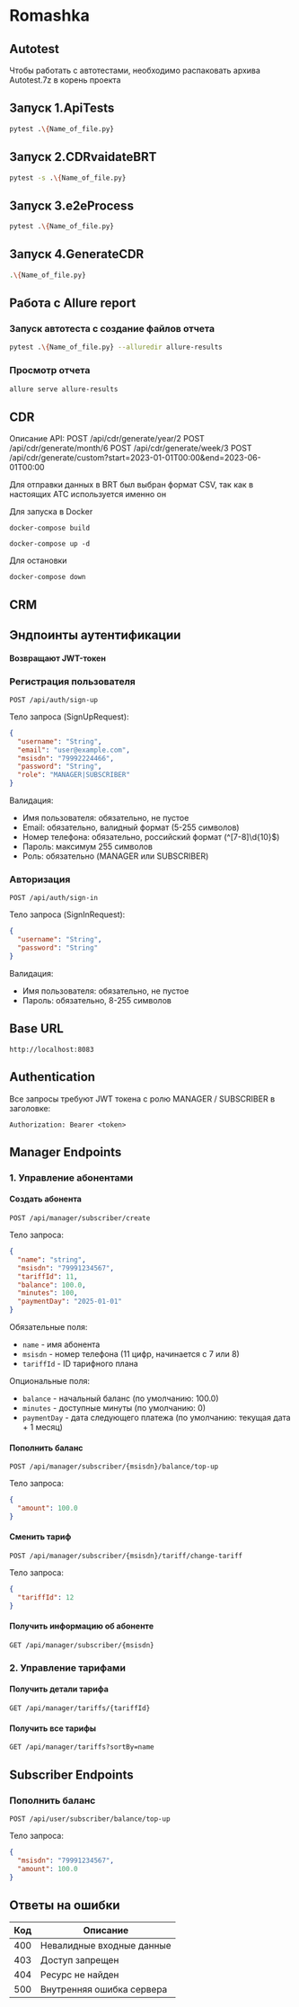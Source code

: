 # Romashka
## Autotest
Чтобы работать с автотестами, необходимо распаковать архива Autotest.7z в корень проекта
## Запуск 1.ApiTests
```bash
pytest .\{Name_of_file.py}
```
## Запуск 2.CDRvaidateBRT
```bash
pytest -s .\{Name_of_file.py}
```
## Запуск 3.e2eProcess
```bash
pytest .\{Name_of_file.py}
```
## Запуск 4.GenerateCDR
```bash
.\{Name_of_file.py}
```
## Работа с Allure report
### Запуск автотеста с создание файлов отчета 
```bash
pytest .\{Name_of_file.py} --alluredir allure-results
```
### Просмотр отчета
```bash
allure serve allure-results
```
## CDR

Описание API:
POST /api/cdr/generate/year/2
POST /api/cdr/generate/month/6
POST /api/cdr/generate/week/3
POST /api/cdr/generate/custom?start=2023-01-01T00:00&end=2023-06-01T00:00

Для отправки данных в BRT был выбран формат CSV, так как в настоящих ATC используется именно он

Для запуска в Docker

```
docker-compose build
```

```
docker-compose up -d
```

Для остановки

```
docker-compose down
```

## CRM

## Эндпоинты аутентификации

#### Возвращают JWT-токен

### Регистрация пользователя
```
POST /api/auth/sign-up
```
Тело запроса (SignUpRequest):
```json
{
  "username": "String",
  "email": "user@example.com",
  "msisdn": "79992224466",
  "password": "String",
  "role": "MANAGER|SUBSCRIBER"
}
```
Валидация:
- Имя пользователя: обязательно, не пустое
- Email: обязательно, валидный формат (5-255 символов)
- Номер телефона: обязательно, российский формат (^[7-8]\d{10}$)
- Пароль: максимум 255 символов
- Роль: обязательно (MANAGER или SUBSCRIBER)

### Авторизация
```
POST /api/auth/sign-in
```
Тело запроса (SignInRequest):
```json
{
  "username": "String",
  "password": "String"
}
```
Валидация:
- Имя пользователя: обязательно, не пустое
- Пароль: обязательно, 8-255 символов

## Base URL
```http://localhost:8083```

## Authentication
Все запросы требуют JWT токена с ролю MANAGER / SUBSCRIBER в заголовке:
```
Authorization: Bearer <token>
```

## Manager Endpoints

### 1. Управление абонентами

#### Создать абонента
```
POST /api/manager/subscriber/create
```
Тело запроса:
```json
{
  "name": "string",
  "msisdn": "79991234567",
  "tariffId": 11,
  "balance": 100.0,
  "minutes": 100,
  "paymentDay": "2025-01-01"
}
```
Обязательные поля:
- `name` - имя абонента
- `msisdn` - номер телефона (11 цифр, начинается с 7 или 8)
- `tariffId` - ID тарифного плана

Опциональные поля:
- `balance` - начальный баланс (по умолчанию: 100.0)
- `minutes` - доступные минуты (по умолчанию: 0)
- `paymentDay` - дата следующего платежа (по умолчанию: текущая дата + 1 месяц)

#### Пополнить баланс
```
POST /api/manager/subscriber/{msisdn}/balance/top-up
```
Тело запроса:
```json
{
  "amount": 100.0
}
```

#### Сменить тариф
```
POST /api/manager/subscriber/{msisdn}/tariff/change-tariff
```
Тело запроса:
```json
{
  "tariffId": 12
}
```

#### Получить информацию об абоненте
```
GET /api/manager/subscriber/{msisdn}
```

### 2. Управление тарифами

#### Получить детали тарифа
```
GET /api/manager/tariffs/{tariffId}
```

#### Получить все тарифы
```
GET /api/manager/tariffs?sortBy=name
```

## Subscriber Endpoints

### Пополнить баланс
```
POST /api/user/subscriber/balance/top-up
```
Тело запроса:
```json
{
  "msisdn": "79991234567",
  "amount": 100.0
}
```

## Ответы на ошибки

| Код | Описание |
|-----|----------|
| 400 | Невалидные входные данные |
| 403 | Доступ запрещен |
| 404 | Ресурс не найден |
| 500 | Внутренняя ошибка сервера |
